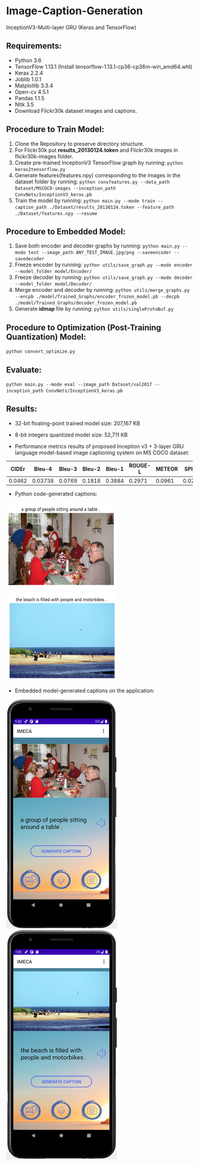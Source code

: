 # Image-Caption-Generation
InceptionV3-Multi-layer GRU (Keras and TensorFlow)

## Requirements:

- Python 3.6
- TensorFlow 1.13.1 (Install tensorflow-1.13.1-cp36-cp36m-win_amd64.whl)
- Keras 2.2.4 
- Joblib 1.0.1
- Matplotlib 3.3.4
- Open-cv 4.5.1
- Pandas 1.1.5
- Nltk 3.5
- Download Flickr30k dataset images and captions.

## Procedure to Train Model:
1. Clone the Repository to preserve directory structure.
2. For Flickr30k put **results_20130124.token** and Flickr30k images in flickr30k-images folder.
3. Create pre-trained InceptionV3 TensorFlow graph by running: `python keras2tensorflow.py`
4. Generate features(features.npy) corresponding to the images in the dataset folder by running:
`python convfeatures.py --data_path Dataset/MSCOCO-images --inception_path ConvNets/InceptionV3_keras.pb`
5. Train the model by running: `python main.py --mode train --caption_path ./Dataset/results_20130124.token --feature_path ./Dataset/features.npy --resume`

## Procedure to Embedded Model:
1. Save both encoder and decoder graphs by running: 
`python main.py --mode test --image_path ANY_TEST_IMAGE.jpg/png --saveencoder --savedecoder`
2. Freeze encoder by running:
`python utils/save_graph.py --mode encoder --model_folder model/Encoder/`
2. Freeze decoder by running:
`python utils/save_graph.py --mode decoder --model_folder model/Decoder/`
3. Merge encoder and decoder by running:
`python utils/merge_graphs.py --encpb ./model/Trained_Graphs/encoder_frozen_model.pb --decpb ./model/Trained_Graphs/decoder_frozen_model.pb`
4. Generate **idmap** file by running:
`python utils/singleProtoBuf.py`

## Procedure to Optimization (Post-Training Quantization) Model:
`python convert_optimize.py`

## Evaluate:
`python main.py --mode eval --image_path Dataset/val2017 --inception_path ConvNets/InceptionV3_keras.pb`

## Results:

- 32-bit floating-point trained model size: 207,167 KB
-  8-bit integers quantized model size: 52,711 KB

-  Performance metrics results of proposed Inception v3 + 3-layer GRU language model-based image captioning 
system on MS COCO dataset:

CIDEr  | Bleu-4 | Bleu-3 | Bleu-2 | Bleu-1 | ROUGE-L | METEOR | SPICE |
------ | -------| -------| -------| -------| --------| -------| ------|
0.0462| 0.03738 | 0.0769 | 0.1818 | 0.3884 | 0.2971 | 0.0961 | 0.0228 |

- Python code-generated captions:
<img src="IMAGES/1.1.png" width="300" height="240">
<img src="IMAGES/2.1.png" width="300" height="240">

- Embedded model-generated captions on the application:
<img src="IMAGES/1.2.png" width="300" height="620">
<img src="IMAGES/2.2.png" width="300" height="620">
